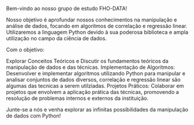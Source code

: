 Bem-vindo ao nosso grupo de estudo FHO-DATA! 

Nosso objetivo é aprofundar nossos conhecimentos na manipulação e análise de dados, focando em algoritmos de correlação e regressão linear. 
Utilizaremos a linguagem Python devido à sua poderosa biblioteca e ampla utilização no campo da ciência de dados.

Com o objetivo:

Explorar Conceitos Teóricos e Discutir os fundamentos teóricos da manipulação de dados e das técnicas.
Implementação de Algoritmos: Desenvolver e implementar algoritmos utilizando Python para manipular e analisar conjuntos de dados diversos, correlação e regressão linear são algumas das tecnicas a serem utilziadas.
Projetos Práticos: Colaborar em projetos que envolvem a aplicação prática das técnicas, promovendo a resolução de problemas internos e externos da instituição.

Junte-se a nós e venha explorar as infinitas possibilidades da manipulação de dados com Python!
